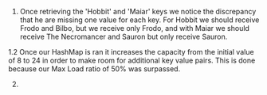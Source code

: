 1. Once retrieving the 'Hobbit' and 'Maiar' keys we notice the discrepancy that he are missing one value for each key. For Hobbit we should receive Frodo and Bilbo, but we receive only Frodo, and with Maiar we should receive The Necromancer and Sauron but only receive Sauron.

1.2 Once our HashMap is ran it increases the capacity from the initial value of 8 to 24 in order to make room for additional key value pairs. This is done because our Max Load ratio of 50% was surpassed.

2. 